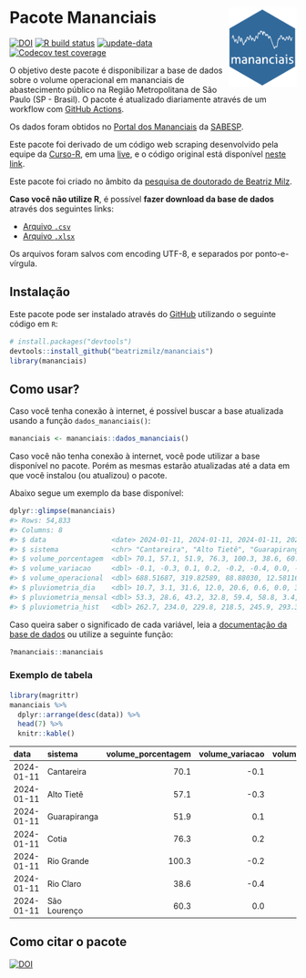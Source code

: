
<!-- README.md is generated from README.Rmd. Please edit that file -->

# Pacote Mananciais <img src="man/figures/hexlogo.png" align="right" width = "120px"/>

<!-- badges: start -->

[![DOI](https://zenodo.org/badge/DOI/10.5281/zenodo.4733056.svg)](https://doi.org/10.5281/zenodo.4733056)
[![R build
status](https://github.com/beatrizmilz/mananciais/workflows/R-CMD-check/badge.svg)](https://github.com/beatrizmilz/mananciais/actions)
[![update-data](https://github.com/beatrizmilz/mananciais/actions/workflows/2-update_data.yaml/badge.svg)](https://github.com/beatrizmilz/mananciais/actions/workflows/2-update_data.yaml)
[![Codecov test
coverage](https://codecov.io/gh/beatrizmilz/mananciais/branch/master/graph/badge.svg)](https://codecov.io/gh/beatrizmilz/mananciais?branch=master)
<!-- badges: end -->

O objetivo deste pacote é disponibilizar a base de dados sobre o volume
operacional em mananciais de abastecimento público na Região
Metropolitana de São Paulo (SP - Brasil). O pacote é atualizado
diariamente através de um workflow com [GitHub
Actions](https://github.com/beatrizmilz/mananciais/actions).

Os dados foram obtidos no [Portal dos
Mananciais](http://mananciais.sabesp.com.br/Situacao) da
[SABESP](http://site.sabesp.com.br/site/Default.aspx).

Este pacote foi derivado de um código web scraping desenvolvido pela
equipe da [Curso-R](https://www.curso-r.com/), em uma
[live](https://youtu.be/jvZIxrMmOcQ), e o código original está
disponível [neste
link](https://github.com/curso-r/lives/blob/master/drafts/20200730_scraper_sabesp.R).

Este pacote foi criado no âmbito da [pesquisa de doutorado de Beatriz
Milz](https://beatrizmilz.github.io/tese/).

**Caso você não utilize R**, é possível **fazer download da base de
dados** através dos seguintes links:

- [Arquivo
  `.csv`](https://github.com/beatrizmilz/mananciais/raw/master/inst/extdata/mananciais.csv)
- [Arquivo
  `.xlsx`](https://github.com/beatrizmilz/mananciais/blob/master/inst/extdata/mananciais.xlsx?raw=true)

Os arquivos foram salvos com encoding UTF-8, e separados por
ponto-e-vírgula.

## Instalação

Este pacote pode ser instalado através do [GitHub](https://github.com/)
utilizando o seguinte código em `R`:

``` r
# install.packages("devtools")
devtools::install_github("beatrizmilz/mananciais")
library(mananciais)
```

## Como usar?

Caso você tenha conexão à internet, é possível buscar a base atualizada
usando a função `dados_mananciais()`:

``` r
mananciais <- mananciais::dados_mananciais() 
```

Caso você não tenha conexão à internet, você pode utilizar a base
disponível no pacote. Porém as mesmas estarão atualizadas até a data em
que você instalou (ou atualizou) o pacote.

Abaixo segue um exemplo da base disponível:

``` r
dplyr::glimpse(mananciais)
#> Rows: 54,833
#> Columns: 8
#> $ data                <date> 2024-01-11, 2024-01-11, 2024-01-11, 2024-01-11, 2…
#> $ sistema             <chr> "Cantareira", "Alto Tietê", "Guarapiranga", "Cotia…
#> $ volume_porcentagem  <dbl> 70.1, 57.1, 51.9, 76.3, 100.3, 38.6, 60.3, 70.2, 5…
#> $ volume_variacao     <dbl> -0.1, -0.3, 0.1, 0.2, -0.2, -0.4, 0.0, -0.2, -0.2,…
#> $ volume_operacional  <dbl> 688.51687, 319.82589, 88.88030, 12.58116, 112.5643…
#> $ pluviometria_dia    <dbl> 10.7, 3.1, 31.6, 12.0, 20.6, 0.6, 0.0, 3.6, 0.2, 1…
#> $ pluviometria_mensal <dbl> 53.3, 28.6, 43.2, 32.8, 59.4, 58.8, 3.4, 42.6, 25.…
#> $ pluviometria_hist   <dbl> 262.7, 234.0, 229.8, 218.5, 245.9, 293.3, 273.2, 2…
```

Caso queira saber o significado de cada variável, leia a [documentação
da base de
dados](https://beatrizmilz.github.io/mananciais/reference/mananciais.html)
ou utilize a seguinte função:

``` r
?mananciais::mananciais
```

### Exemplo de tabela

``` r
library(magrittr)
mananciais %>% 
  dplyr::arrange(desc(data)) %>% 
  head(7) %>%
  knitr::kable()
```

| data       | sistema      | volume_porcentagem | volume_variacao | volume_operacional | pluviometria_dia | pluviometria_mensal | pluviometria_hist |
|:-----------|:-------------|-------------------:|----------------:|-------------------:|-----------------:|--------------------:|------------------:|
| 2024-01-11 | Cantareira   |               70.1 |            -0.1 |          688.51687 |             10.7 |                53.3 |             262.7 |
| 2024-01-11 | Alto Tietê   |               57.1 |            -0.3 |          319.82589 |              3.1 |                28.6 |             234.0 |
| 2024-01-11 | Guarapiranga |               51.9 |             0.1 |           88.88030 |             31.6 |                43.2 |             229.8 |
| 2024-01-11 | Cotia        |               76.3 |             0.2 |           12.58116 |             12.0 |                32.8 |             218.5 |
| 2024-01-11 | Rio Grande   |              100.3 |            -0.2 |          112.56430 |             20.6 |                59.4 |             245.9 |
| 2024-01-11 | Rio Claro    |               38.6 |            -0.4 |            5.27663 |              0.6 |                58.8 |             293.3 |
| 2024-01-11 | São Lourenço |               60.3 |             0.0 |           53.54012 |              0.0 |                 3.4 |             273.2 |

## Como citar o pacote

[![DOI](https://zenodo.org/badge/DOI/10.5281/zenodo.4733056.svg)](https://doi.org/10.5281/zenodo.4733056)
